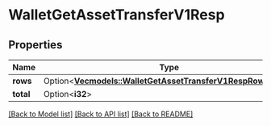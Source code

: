 # WalletGetAssetTransferV1Resp

## Properties

Name | Type | Description | Notes
------------ | ------------- | ------------- | -------------
**rows** | Option<[**Vec<models::WalletGetAssetTransferV1RespRowsInner>**](WalletGetAssetTransferV1Resp_rows_inner.md)> |  | [optional]
**total** | Option<**i32**> |  | [optional]

[[Back to Model list]](../README.md#documentation-for-models) [[Back to API list]](../README.md#documentation-for-api-endpoints) [[Back to README]](../README.md)


